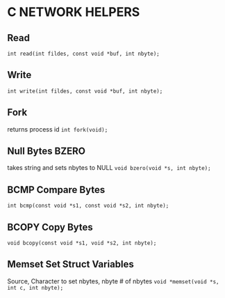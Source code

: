 # C NETWORK HELPERS

## Read
`int read(int fildes, const void *buf, int nbyte);`

## Write
`int write(int fildes, const void *buf, int nbyte);`

## Fork
returns process id
`int fork(void);`

## Null Bytes BZERO
takes string and sets nbytes to NULL
`void bzero(void *s, int nbyte);`

## BCMP Compare Bytes
`int bcmp(const void *s1, const void *s2, int nbyte);`

## BCOPY Copy Bytes
`void bcopy(const void *s1, void *s2, int nbyte);`

## Memset Set Struct Variables
Source, Character to set nbytes, nbyte # of nbytes
`void *memset(void *s, int c, int nbyte);`
